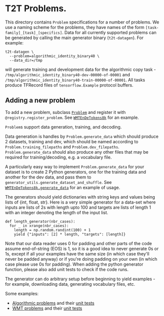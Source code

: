 # T2T Problems.

This directory contains `Problem` specifications for a number of problems. We
use a naming scheme for the problems, they have names of the form
`[task-family]_[task]_[specifics]`.  Data for all currently supported problems
can be generated by calling the main generator binary (`t2t-datagen`). For
example:

```
t2t-datagen \
  --problem=algorithmic_identity_binary40 \
  --data_dir=/tmp
```

will generate training and development data for the algorithmic copy task -
`/tmp/algorithmic_identity_binary40-dev-00000-of-00001` and
`/tmp/algorithmic_identity_binary40-train-00000-of-00001`.
All tasks produce TFRecord files of `tensorflow.Example` protocol buffers.


## Adding a new problem

To add a new problem, subclass
[`Problem`](https://github.com/tensorflow/tensor2tensor/tree/master/tensor2tensor/data_generators/problem.py)
and register it with `@registry.register_problem`. See
[`WMTEnDeTokens8k`](https://github.com/tensorflow/tensor2tensor/tree/master/tensor2tensor/data_generators/wmt.py)
for an example.

`Problem`s support data generation, training, and decoding.

Data generation is handles by `Problem.generate_data` which should produce 2
datasets, training and dev, which should be named according to
`Problem.training_filepaths` and `Problem.dev_filepaths`.
`Problem.generate_data` should also produce any other files that may be required
for training/decoding, e.g. a vocabulary file.

A particularly easy way to implement `Problem.generate_data` for your dataset is
to create 2 Python generators, one for the training data and another for the
dev data, and pass them to `generator_utils.generate_dataset_and_shuffle`. See
[`WMTEnDeTokens8k.generate_data`](https://github.com/tensorflow/tensor2tensor/tree/master/tensor2tensor/data_generators/wmt.py)
for an example of usage.

The generators should yield dictionaries with string keys and values being lists
of {int, float, str}.  Here is a very simple generator for a data-set where
inputs are lists of 2s with length upto 100 and targets are lists of length 1
with an integer denoting the length of the input list.

```
def length_generator(nbr_cases):
  for _ in xrange(nbr_cases):
    length = np.random.randint(100) + 1
    yield {"inputs": [2] * length, "targets": [length]}
```

Note that our data reader uses 0 for padding and other parts of the code assume
end-of-string (EOS) is 1, so it is a good idea to never generate 0s or 1s,
except if all your examples have the same size (in which case they'll never be
padded anyway) or if you're doing padding on your own (in which case please use
0s for padding). When adding the python generator function, please also add unit
tests to check if the code runs.

The generator can do arbitrary setup before beginning to yield examples - for
example, downloading data, generating vocabulary files, etc.

Some examples:

*   [Algorithmic problems](https://github.com/tensorflow/tensor2tensor/tree/master/tensor2tensor/data_generators/algorithmic.py)
    and their [unit tests](https://github.com/tensorflow/tensor2tensor/tree/master/tensor2tensor/data_generators/algorithmic_test.py)
*   [WMT problems](https://github.com/tensorflow/tensor2tensor/tree/master/tensor2tensor/data_generators/wmt.py)
    and their [unit tests](https://github.com/tensorflow/tensor2tensor/tree/master/tensor2tensor/data_generators/wmt_test.py)
